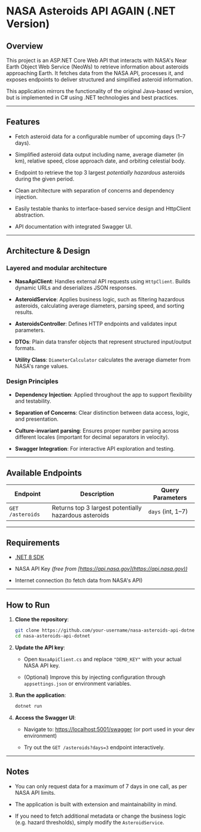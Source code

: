 # NASA Asteroids API AGAIN (.NET Version)

## Overview

This project is an ASP.NET Core Web API that interacts with NASA's Near Earth Object Web Service (NeoWs) to retrieve information about asteroids approaching Earth. It fetches data from the NASA API, processes it, and exposes endpoints to deliver structured and simplified asteroid information.

This application mirrors the functionality of the original Java-based version, but is implemented in C# using .NET technologies and best practices.

---

## Features

-  Fetch asteroid data for a configurable number of upcoming days (1–7 days).
    
-  Simplified asteroid data output including name, average diameter (in km), relative speed, close approach date, and orbiting celestial body.
    
-  Endpoint to retrieve the top 3 largest _potentially hazardous_ asteroids during the given period.
    
-  Clean architecture with separation of concerns and dependency injection.
    
-  Easily testable thanks to interface-based service design and HttpClient abstraction.
    
-  API documentation with integrated Swagger UI.
    

---

## Architecture & Design

###  Layered and modular architecture

- **NasaApiClient**: Handles external API requests using `HttpClient`. Builds dynamic URLs and deserializes JSON responses.
    
- **AsteroidService**: Applies business logic, such as filtering hazardous asteroids, calculating average diameters, parsing speed, and sorting results.
    
- **AsteroidsController**: Defines HTTP endpoints and validates input parameters.
    
- **DTOs**: Plain data transfer objects that represent structured input/output formats.
    
- **Utility Class**: `DiameterCalculator` calculates the average diameter from NASA's range values.
    

###  Design Principles

- **Dependency Injection**: Applied throughout the app to support flexibility and testability.
    
- **Separation of Concerns**: Clear distinction between data access, logic, and presentation.
    
- **Culture-invariant parsing**: Ensures proper number parsing across different locales (important for decimal separators in velocity).
    
- **Swagger Integration**: For interactive API exploration and testing.
    

---

## Available Endpoints

|Endpoint|Description|Query Parameters|
|---|---|---|
|`GET /asteroids`|Returns top 3 largest potentially hazardous asteroids|`days` (int, 1–7)|

---

## Requirements

- [.NET 8 SDK](https://dotnet.microsoft.com/en-us/download)
    
- NASA API Key _(free from [https://api.nasa.gov](https://api.nasa.gov))_
    
- Internet connection (to fetch data from NASA's API)
    

---

## How to Run

1. **Clone the repository**:
    
    ```bash
	git clone https://github.com/your-username/nasa-asteroids-api-dotnet.git 
	cd nasa-asteroids-api-dotnet
	```
    
2. **Update the API key**:
    
    - Open `NasaApiClient.cs` and replace `"DEMO_KEY"` with your actual NASA API key.
        
    - (Optional) Improve this by injecting configuration through `appsettings.json` or environment variables.
        
3. **Run the application**:
    
    ```bash
	dotnet run
	```
    
4. **Access the Swagger UI**:
    
    - Navigate to: [https://localhost:5001/swagger](https://localhost:5001/swagger) (or port used in your dev environment)
        
    - Try out the `GET /asteroids?days=3` endpoint interactively.
        

---

## Notes

- You can only request data for a maximum of 7 days in one call, as per NASA API limits.
    
- The application is built with extension and maintainability in mind.
    
- If you need to fetch additional metadata or change the business logic (e.g. hazard thresholds), simply modify the `AsteroidService`.
